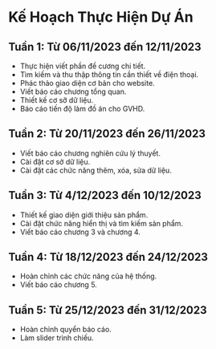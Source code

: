# Kế Hoạch Thực Hiện Dự Án

## Tuần 1: Từ 06/11/2023 đến 12/11/2023

-   Thực hiện viết phần đề cương chi tiết.
-   Tìm kiếm và thu thập thông tin cần thiết về điện thoại.
-   Phác thảo giao diện cơ bản cho website.
-   Viết báo cáo chương tổng quan.
-   Thiết kế cơ sỡ dữ liệu.
-   Báo cáo tiến độ làm đồ án cho GVHD.

## Tuần 2: Từ 20/11/2023 đến 26/11/2023

-   Viết báo cáo chương nghiên cứu lý thuyết.
-   Cài đặt cơ sở dữ liệu.
-   Cài đặt các chức năng thêm, xóa, sửa dữ liệu.

## Tuần 3: Từ 4/12/2023 đến 10/12/2023

-   Thiết kế giao diện giới thiệu sản phẩm.
-   Cài đặt chức năng hiển thị và tìm kiếm sản phẩm.
-   Viết báo cáo chương 3 và chương 4.

## Tuần 4: Từ 18/12/2023 đến 24/12/2023

-   Hoàn chỉnh các chức năng của hệ thống.
-   Viết báo cáo chương 5.

## Tuần 5: Từ 25/12/2023 đến 31/12/2023

-   Hoàn chỉnh quyển báo cáo.
-   Làm slider trình chiếu.
